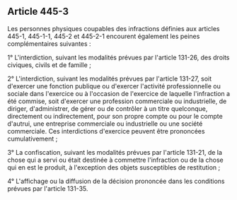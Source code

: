 Article 445-3
----
Les personnes physiques coupables des infractions définies aux articles 445-1,
445-1-1, 445-2 et 445-2-1 encourent également les peines complémentaires
suivantes :

1° L'interdiction, suivant les modalités prévues par l'article 131-26, des
droits civiques, civils et de famille ;

2° L'interdiction, suivant les modalités prévues par l'article 131-27, soit
d'exercer une fonction publique ou d'exercer l'activité professionnelle ou
sociale dans l'exercice ou à l'occasion de l'exercice de laquelle l'infraction a
été commise, soit d'exercer une profession commerciale ou industrielle, de
diriger, d'administrer, de gérer ou de contrôler à un titre quelconque,
directement ou indirectement, pour son propre compte ou pour le compte d'autrui,
une entreprise commerciale ou industrielle ou une société commerciale. Ces
interdictions d'exercice peuvent être prononcées cumulativement ;

3° La confiscation, suivant les modalités prévues par l'article 131-21, de la
chose qui a servi ou était destinée à commettre l'infraction ou de la chose qui
en est le produit, à l'exception des objets susceptibles de restitution ;

4° L'affichage ou la diffusion de la décision prononcée dans les conditions
prévues par l'article 131-35.
